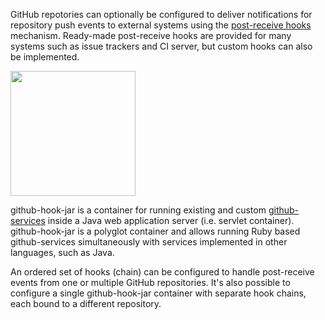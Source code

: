 
GitHub repotories can optionally be configured to deliver notifications for repository
push events to external systems using the
[post-receive hooks](https://help.github.com/articles/post-receive-hooks) mechanism.
Ready-made post-receive hooks are provided for many systems such
as issue trackers and CI server, but custom hooks can also be implemented.

<img style="width:200px; height:auto"
src="https://github.com/marko-asplund/github-hook-jar/tree/master/doc/images/ghj-diagram.png">

github-hook-jar is a container for running existing and custom
[github-services](https://github.com/github/github-services) inside a Java web application
server (i.e. servlet container). github-hook-jar is a polyglot container and allows
running Ruby based github-services simultaneously with services implemented in other
languages, such as Java.

An ordered set of hooks (chain) can be configured to handle post-receive events from one
or multiple GitHub repositories. It's also possible to configure a single github-hook-jar
container with separate hook chains, each bound to a different repository.

